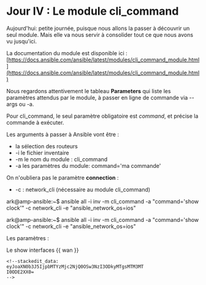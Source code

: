 # Jour IV : Le module cli_command

Aujourd'hui: petite journée, puisque nous allons la passer à découvrir un seul module. Mais elle va nous servir à consolider tout ce que nous avons vu jusqu'ici. 


La documentation du module est disponible ici :
[https://docs.ansible.com/ansible/latest/modules/cli_command_module.html](https://docs.ansible.com/ansible/latest/modules/cli_command_module.html)

Nous regardons attentivement le tableau **Parameters** qui  liste les paramètres attendus par le module, à passer en ligne de commande via --args ou -a. 

Pour cli_command, le seul paramètre obligatoire est *command*, et précise la commande à exécuter.

Les arguments à passer à Ansible vont être : 
 - la sélection des routeurs  
 - -i le fichier inventaire 
 - -m le nom du module : cli_command
 - -a  les paramètres du module: command='ma commande'

On n'oubliera pas le paramètre **connection** :
 - -c : network_cli (nécessaire au module cli_command)



ark@amp-ansible:~$ ansible all -i inv -m cli_command -a "command='show clock'" -c network_cli -e "ansible_network_os=ios"

ark@amp-ansible:~$ ansible all -i inv -m cli_command -a "command='show clock'" -c network_cli -e "ansible_network_os=ios"

Les paramètres :

Le show interfaces {{ wan }}
``````
<!--stackedit_data:
eyJoaXN0b3J5IjpbMTYzMjc2NjQ0OSw3NzI3ODkyMTgsMTM3MT
I0ODE2XX0=
-->